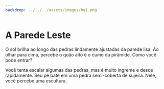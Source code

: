 ```yaml
---
backdrop: ../../../assets/images/bg1.png
---
```


# A Parede Leste

O sol brilha ao longo das pedras lindamente ajustadas da parede lisa. Ao olhar para cima, percebe o quão alto é o cume da pirâmide. Como você pode entrar?

Você tenta escalar algumas das pedras, mas é muito íngreme e desce rapidamente. Seu pé bate em uma pedra semi-coberta de sujeira. Nele, você percebe uma escultura.

<Item id="5" />

<Page url="4" instructions="Este é mais difícil de decifrar, mas o seu guia declara: '1: A longitude mede em torno de _____ de leste a oeste, com 0 ° no Meridiano de Greenwich'. Você clica no URL que aparece ao lado da imagem do glifo." action="Caminhe para o norte" condition="5" />

